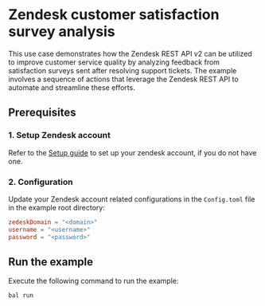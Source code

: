 # Zendesk customer satisfaction survey analysis

This use case demonstrates how the Zendesk REST API v2 can be utilized to improve customer service quality by 
analyzing feedback from satisfaction surveys sent after resolving support tickets. The example involves a sequence 
of actions that leverage the Zendesk REST API to automate and streamline these efforts.

## Prerequisites

### 1. Setup Zendesk account

Refer to the [Setup guide](https://central.ballerina.io/ballerinax/zendesk/latest#setup-guide) to set up your zendesk
account, if you do not have one.

### 2. Configuration

Update your Zendesk account related configurations in the `Config.toml` file in the example root directory:

```toml
zedeskDomain = "<domain>"
username = "<username>"
password = "<password>"
```

## Run the example

Execute the following command to run the example:

```ballerina
bal run
```

